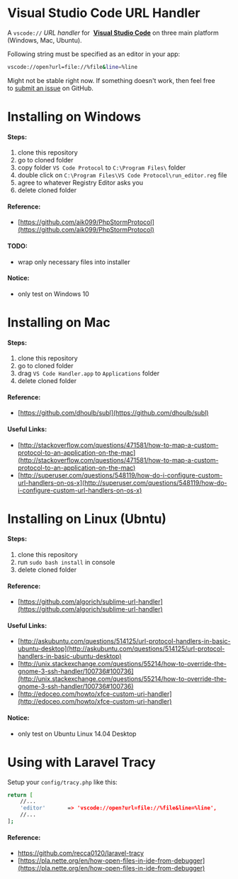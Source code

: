 # Visual Studio Code URL Handler
A `vscode://` *URL handler* for  **[Visual Studio Code](https://code.visualstudio.com/)** on three main platform (Windows, Mac, Ubuntu).

Following string must be specified as an editor in your app:

```bash
vscode://open?url=file://%file&line=%line
```

Might not be stable right now. If something doesn't work, then feel free to [submit an issue](https://github.com/shengyou/vscode-handler/issues/new) on GitHub.

# Installing on Windows

#### Steps:

1. clone this repository
2. go to cloned folder
3. copy folder ```VS Code Protocol``` to ```C:\Program Files\``` folder
4. double click on ```C:\Program Files\VS Code Protocol\run_editor.reg``` file
5. agree to whatever Registry Editor asks you
6. delete cloned folder

#### Reference:

* [https://github.com/aik099/PhpStormProtocol](https://github.com/aik099/PhpStormProtocol)

#### TODO:

* wrap only necessary files into installer

#### Notice:

* only test on Windows 10



Installing on Mac
=================

#### Steps:

1. clone this repository
2. go to cloned folder
3. drag  ```VS Code Handler.app``` to ```Applications``` folder
4. delete cloned folder


#### Reference:

- [https://github.com/dhoulb/subl](https://github.com/dhoulb/subl)

#### Useful Links:

* [http://stackoverflow.com/questions/471581/how-to-map-a-custom-protocol-to-an-application-on-the-mac](http://stackoverflow.com/questions/471581/how-to-map-a-custom-protocol-to-an-application-on-the-mac)
* [http://superuser.com/questions/548119/how-do-i-configure-custom-url-handlers-on-os-x](http://superuser.com/questions/548119/how-do-i-configure-custom-url-handlers-on-os-x)



# Installing on Linux (Ubntu)

#### Steps:

1. clone this repository
2. run ```sudo bash install``` in console
3. delete cloned folder

#### Reference:

* [https://github.com/algorich/sublime-url-handler](https://github.com/algorich/sublime-url-handler)

#### Useful Links:

* [http://askubuntu.com/questions/514125/url-protocol-handlers-in-basic-ubuntu-desktop](http://askubuntu.com/questions/514125/url-protocol-handlers-in-basic-ubuntu-desktop)
* [http://unix.stackexchange.com/questions/55214/how-to-override-the-gnome-3-ssh-handler/100736#100736](http://unix.stackexchange.com/questions/55214/how-to-override-the-gnome-3-ssh-handler/100736#100736)
* [http://edoceo.com/howto/xfce-custom-uri-handler](http://edoceo.com/howto/xfce-custom-uri-handler)

#### Notice:

- only test on Ubuntu Linux 14.04 Desktop



# Using with Laravel Tracy 

Setup your `config/tracy.php` like this:

```bash
return [
	//...
    'editor'       => 'vscode://open?url=file://%file&line=%line',
    //...
];
```

#### Reference:

* https://github.com/recca0120/laravel-tracy
* [https://pla.nette.org/en/how-open-files-in-ide-from-debugger](https://pla.nette.org/en/how-open-files-in-ide-from-debugger)

